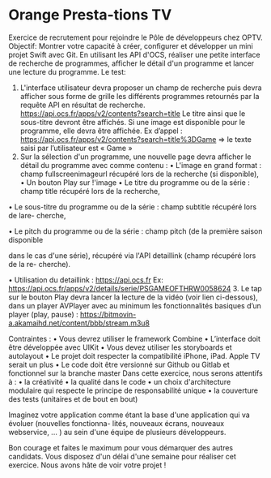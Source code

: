 # Orange Presta-tions TV

Exercice de recrutement pour rejoindre le Pôle de développeurs chez OPTV.
Objectif:
Montrer votre capacité à créer, configurer et développer un mini projet Swift avec Git.
En utilisant les API d'OCS, réaliser une petite interface de recherche de programmes, afficher le
détail d'un programme et lancer une lecture du programme.
Le test:
1. L'interface utilisateur devra proposer un champ de recherche puis devra afficher sous forme de
grille les différents programmes retournés par la requête API en résultat de recherche.
https://api.ocs.fr/apps/v2/contents?search=title
Le titre ainsi que le sous-titre devront être affichés.
Si une image est disponible pour le programme, elle devra être affichée.
Ex d’appel : https://api.ocs.fr/apps/v2/contents?search=title%3DGame => le texte saisi par l’utilisateur
est « Game »
2. Sur la sélection d'un programme, une nouvelle page devra afficher le détail du programme
avec comme contenu :
• L'image en grand format : champ fullscreenimageurl récupéré lors de la recherche (si
disponible),
• Un bouton Play sur !'image
• Le titre du programme ou de la série : champ title récupéré lors de la recherche,

• Le sous-titre du programme ou de la série : champ subtitle récupéré lors de lare-
cherche,

• Le pitch du programme ou de la série : champ pitch (de la première saison disponible

dans le cas d'une série), récupéré via l'API detaillink (champ récupéré lors de la re-
cherche).

• Utilisation du detaillink : https://api.ocs.fr<detaillink>
Ex: https://api.ocs.fr/apps/v2/details/serie/PSGAMEOFTHRW0058624
3. Le tap sur le bouton Play devra lancer la lecture de la vidéo (voir lien ci-dessous), dans un
player AVPlayer avec au minimum les fonctionnalités basiques d’un player (play, pause) :
https://bitmovin-a.akamaihd.net/content/bbb/stream.m3u8

Contraintes :
• Vous devrez utiliser le framework Combine
• L’interface doit être développée avec UIKit
• Vous devez utiliser les storyboards et autolayout
• Le projet doit respecter la compatibilité iPhone, iPad. Apple TV serait un plus
• Le code doit être versionné sur Github ou Gitlab et fonctionnel sur la branche master
Dans cette exercice, nous serons attentifs à :
• la créativité
• la qualité dans le code
• un choix d'architecture modulaire qui respecte le principe de responsabilité unique
• la couverture des tests (unitaires et de bout en bout)

Imaginez votre application comme étant la base d'une application qui va évoluer (nouvelles fonctionna-
lités, nouveaux écrans, nouveaux webservice, ... ) au sein d'une équipe de plusieurs développeurs.

Bon courage et faites le maximum pour vous démarquer des autres candidats.
Vous disposez d'un délai d'une semaine pour réaliser cet exercice.
Nous avons hâte de voir votre projet !
